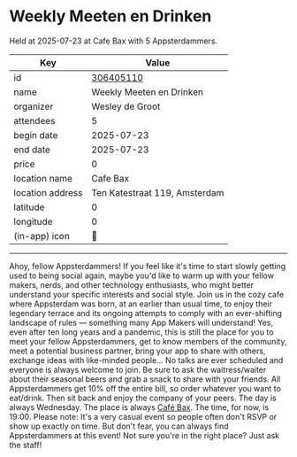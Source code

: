 # Weekly Meeten en Drinken
Held at 2025-07-23 at Cafe Bax with 5 Appsterdammers.
        
|Key|Value
|---|---|
|id|[306405110](https://www.meetup.com/appsterdam/events/306405110/)|
|name|Weekly Meeten en Drinken|
|organizer|Wesley de Groot|
|attendees|5|
|begin date|2025-07-23|
|end date|2025-07-23|
|price|0|
|location name|Cafe Bax|
|location address|Ten Katestraat 119, Amsterdam|
|latitude|0|
|longitude|0|
|(in-app) icon|🍺|

---

Ahoy, fellow Appsterdammers!
If you feel like it's time to start slowly getting used to being social again, maybe you'd like to warm up with your fellow makers, nerds, and other technology enthusiasts, who might better understand your specific interests and social style.
Join us in the cozy cafe where Appsterdam was born, at an earlier than usual time, to enjoy their legendary terrace and its ongoing attempts to comply with an ever-shifting landscape of rules — something many App Makers will understand!
Yes, even after ten long years and a pandemic, this is still the place for you to meet your fellow Appsterdammers, get to know members of the community, meet a potential business partner, bring your app to share with others, exchange ideas with like-minded people... No talks are ever scheduled and everyone is always welcome to join.
Be sure to ask the waitress/waiter about their seasonal beers and grab a snack to share with your friends. All Appsterdammers get 10% off the entire bill, so order whatever you want to eat/drink. Then sit back and enjoy the company of your peers.
The day is always Wednesday. The place is always [Café Bax](http://www.cafebax.nl/). The time, for now, is 19:00.
Please note: It's a very casual event so people often don't RSVP or show up exactly on time. But don't fear, you can always find Appsterdammers at this event! Not sure you're in the right place? Just ask the staff!
